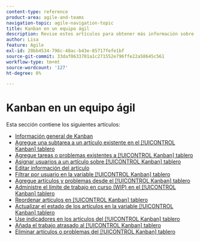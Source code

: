 ```yaml
---
content-type: reference
product-area: agile-and-teams
navigation-topic: agile-navigation-topic
title: Kanban en un equipo ágil
description: Revise estos artículos para obtener más información sobre el uso de Kanban en un equipo ágil.
author: Lisa
feature: Agile
exl-id: 20bb4534-796c-48ac-b43e-85717fefe1bf
source-git-commit: 33daf0633701a1c271552e796ffe22a58645c561
workflow-type: tm+mt
source-wordcount: '127'
ht-degree: 0%

---
```


# Kanban en un equipo ágil

Esta sección contiene los siguientes artículos:

* [Información general de Kanban](../../agile/use-kanban-in-an-agile-team/kanban-overview.md)
* [Agregue una subtarea a un artículo existente en el [!UICONTROL Kanban] tablero](../../agile/use-kanban-in-an-agile-team/add-a-subtask-to-an-existing-story.md)
* [Agregue tareas o problemas existentes a [!UICONTROL Kanban] tablero](../../agile/use-kanban-in-an-agile-team/add-existing-tasks-or-issues-to-the-kanban-board.md)
* [Asignar usuarios a un artículo sobre [!UICONTROL Kanban] tablero](../../agile/use-kanban-in-an-agile-team/assign-users-to-a-story.md)
* [Editar información del artículo](../../agile/use-kanban-in-an-agile-team/edit-story-information.md)
* [Filtrar por usuario en la variable [!UICONTROL Kanban] tablero](../../agile/use-kanban-in-an-agile-team/filter-by-user.md)
* [Agregue artículos y problemas desde el [!UICONTROL Kanban] tablero](../../agile/use-kanban-in-an-agile-team/add-story-from-kanban-board.md)
* [Administre el límite de trabajo en curso (WIP) en el [!UICONTROL Kanban] tablero](../../agile/use-kanban-in-an-agile-team/work-in-progress-limit-on-the-kanban-board.md)
* [Reordenar artículos en [!UICONTROL Kanban] tablero](../../agile/use-kanban-in-an-agile-team/reorder-stories-on-the-kanban-board.md)
* [Actualizar el estado de los artículos en la variable [!UICONTROL Kanban] tablero](../../agile/use-kanban-in-an-agile-team/update-the-status-of-stories.md)
* [Use indicadores en los artículos del [!UICONTROL Kanban] tablero](../../agile/use-kanban-in-an-agile-team/use-flags-on-stories.md)
* [Añada el trabajo atrasado al [!UICONTROL Kanban] tablero](../../agile/use-kanban-in-an-agile-team/view-the-backlog-on-the-kanban-board.md)
* [Eliminar artículos o problemas del [!UICONTROL Kanban] tablero](../../agile/use-kanban-in-an-agile-team/delete-story-from-kanban-board.md)

